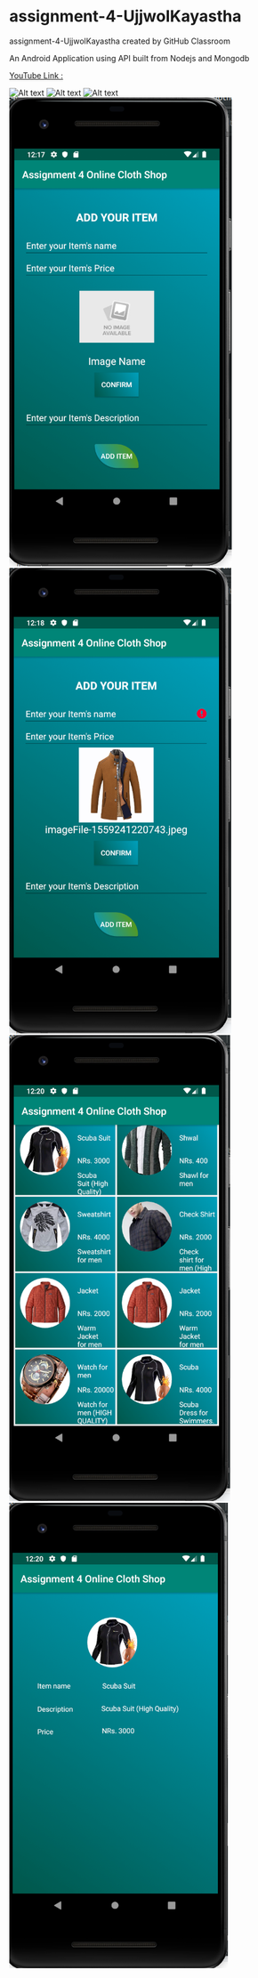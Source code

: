 # assignment-4-UjjwolKayastha
assignment-4-UjjwolKayastha created by GitHub Classroom

An Android Application using API built from Nodejs and Mongodb

[YouTube Link : ](https://youtu.be/BgoHePWw3a8)

![Alt text](preview_first.png?raw=true "Preview Project First")
![Alt text](preview_second.png?raw=true "Preview Project Second")
![Alt text](preview_third.png?raw=true "Preview Project Third")
![Alt text](preview_fourth.png?raw=true "Preview Project Fourth")
![Alt text](preview_fourthV.png?raw=true "Preview Project Fourth")
![Alt text](preview_fifth.png?raw=true "Preview Project Fifth")
![Alt text](preview_sixth.png?raw=true "Preview Project Sixth")
